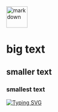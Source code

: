 
<!-- SVG version -->
<img alt="markdown" height="56" src="https://cdn.jsdelivr.net/npm/@intergrav/devins-badges@3/assets/cozy/built-with/markdown_vector.svg">

# big text
## smaller text
### smallest text

[![Typing SVG](https://readme-typing-svg.herokuapp.com?font=Fira+Code&pause=1000&color=644EFF&random=false&width=435&lines=typing+is+fun)](https://git.io/typing-svg)
